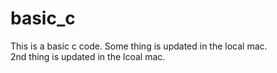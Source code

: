 # basic_c
This is a basic c code.
Some thing is updated in the local mac. 
<br>
2nd thing is updated in the lcoal mac. 
<br>


